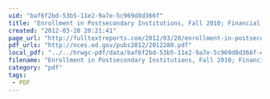 ```yaml
---
uid: "baf6f2bd-53b5-11e2-9a7e-5c969d8d366f"
title: "Enrollment in Postsecondary Institutions, Fall 2010; Financial Statistics, Fiscal Year 2010; and Graduation Rates, Selected Cohorts, 2002-2007 | Full Text Reports..."
created: "2012-03-28 20:21:41"
page_url: "http://fulltextreports.com/2012/03/28/enrollment-in-postsecondary-institutions-fall-2010-financial-statistics-fiscal-year-2010-and-graduation-rates-selected-cohorts-2002-2007/"
pdf_urls: "http://nces.ed.gov/pubs2012/2012280.pdf"
local_pdf: "../../hrwgc-pdf/data/baf6f2bd-53b5-11e2-9a7e-5c969d8d366f-enrollment-in-postsecondary-institutions-fall-2010-financial-statistics-fiscal-year-2010-and-graduation-rates-selected-cohorts-2002-2007-full-text-reports.pdf"
filename: "Enrollment in Postsecondary Institutions, Fall 2010; Financial Statistics, Fiscal Year 2010; and Graduation Rates, Selected Cohorts, 2002-2007 | Full Text Reports.html"
category: "pdf"
tags: 
 - PDF
---
```

